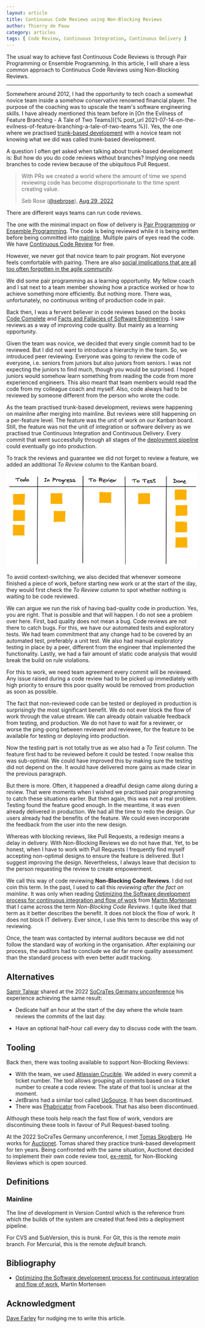 ```yaml
---
layout: article
title: Continuous Code Reviews using Non-Blocking Reviews
author: Thierry de Pauw
category: articles
tags: [ Code Review, Continuous Integration, Continuous Delivery ]
---
```


The usual way to achieve fast Continuous Code Reviews is through Pair Programming or Ensemble Programming. In this article, I will share a less common approach to Continuous Code Reviews using Non-Blocking Reviews.

---

Somewhere around 2012, I had the opportunity to tech coach a somewhat novice team inside a somehow conservative renowned financial player. The purpose of the coaching was to upscale the team's software engineering skills. I have already mentioned this team before in [On the Evilness of Feature Branching - A Tale of Two Teams]({% post_url 2021-07-14-on-the-evilness-of-feature-branching-a-tale-of-two-teams %}). Yes, the one where we practised [trunk-based development](https://trunkbaseddevelopment.com) with a novice team not knowing what we did was called trunk-based development.

A question I often get asked when talking about trunk-based development is: But how do you do code reviews without branches? Implying one needs branches to code review because of the ubiquitous Pull Request.

> With PRs we created a world where the amount of time we spend reviewing code has become disproportionate to the time spent creating value.
>
> Seb Rose ([@sebrose](https://twitter.com/sebrose)), [Aug 29, 2022](https://twitter.com/tdpauw/status/1564280563195953152)

There are different ways teams can run code reviews.

The one with the minimal impact on flow of delivery is [Pair Programming](http://www.extremeprogramming.org/rules/pair.html) or [Ensemble Programming](https://en.wikipedia.org/wiki/Mob_programming). The code is being reviewed while it is being written before being committed into [mainline](#mainline). Multiple pairs of eyes read the code. We have [Continuous Code Review](https://trunkbaseddevelopment.com/continuous-review/) for free.

However, we never got that novice team to pair program. Not everyone feels comfortable with pairing. There are also [social implications that are all too often forgotten in the agile community](https://medium.com/@Romeu/agility-should-pay-attention-to-sociology-b671fd056933).

We did some pair programming as a learning opportunity. My fellow coach and I sat next to a team member showing how a practice worked or how to achieve something more efficiently. But nothing more. There was, unfortunately, no continuous writing of production code in pair.

Back then, I was a fervent believer in code reviews based on the books [Code Complete](https://www.goodreads.com/book/show/4845.Code_Complete) and [Facts and Fallacies of Software Engineering](https://www.goodreads.com/book/show/83792.Facts_and_Fallacies_of_Software_Engineering). I saw reviews as a way of improving code quality. But mainly as a learning opportunity.

Given the team was novice, we decided that every single commit had to be reviewed. But I did not want to introduce a hierarchy in the team. So, we introduced peer reviewing. Everyone was going to review the code of everyone, i.e. seniors from juniors but also juniors from seniors. I was not expecting the juniors to find much, though you would be surprised. I hoped juniors would somehow learn something from reading the code from more experienced engineers. This also meant that team members would read the code from my colleague coach and myself. Also, code always had to be reviewed by someone different from the person who wrote the code.

As the team practised trunk-based development, reviews were happening on mainline after merging into mainline. But reviews were still happening on a per-feature level. The feature was the unit of work on our Kanban board. Still, the feature was not the unit of integration or software delivery as we practised true Continuous Integration and Continuous Delivery. Every commit that went successfully through all stages of the [deployment pipeline](https://continuousdelivery.com/implementing/patterns/) could eventually go into production.

To track the reviews and guarantee we did not forget to review a feature, we added an additional *To Review* column to the Kanban board.

![Kanban board](/images/continuous-code-review-using-non-blocking-reviews-a-case-study/kanban.png)

To avoid context-switching, we also decided that whenever someone finished a piece of work, before starting new work or at the start of the day, they would first check the *To Review* column to spot whether nothing is waiting to be code reviewed.

We can argue we run the risk of having bad-quality code in production. Yes, you are right. That is possible and that will happen. I do not see a problem over here. First, bad quality does not mean a bug. Code reviews are not there to catch bugs. For this, we have our automated tests and exploratory tests. We had team commitment that any change had to be covered by an automated test, preferably a unit test. We also had manual exploratory testing in place by a peer, different from the engineer that implemented the functionality. Lastly, we had a fair amount of static code analysis that would break the build on rule violations.

For this to work, we need team agreement every commit will be reviewed. Any issue raised during a code review had to be picked up immediately with high priority to ensure this poor quality would be removed from production as soon as possible.

The fact that non-reviewed code can be tested or deployed in production is surprisingly the most significant benefit. We do not ever block the flow of work through the value stream. We can already obtain valuable feedback from testing, and production. We do not have to wait for a reviewer, or worse the ping-pong between reviewer and reviewee, for the feature to be available for testing or deploying into production.

Now the testing part is not totally true as we also had a *To Test* column. The feature first had to be reviewed before it could be tested. I now realise this was sub-optimal. We could have improved this by making sure the testing did not depend on the. It would have delivered more gains as made clear in the previous paragraph.

But there is more. Often, it happened a dreadful design came along during a review. That were moments when I wished we practised pair programming to catch these situations earlier. But then again, this was not a real problem. Testing found the feature good enough. In the meantime, it was even already delivered in production. We had all the time to redo the design. Our users already had the benefits of the feature. We could even incorporate the feedback from the user into the new design.

Whereas with blocking reviews, like Pull Requests, a redesign means a delay in delivery. With Non-Blocking Reviews we do not have that. Yet, to be honest, when I have to work with Pull Requests I frequently find myself accepting non-optimal designs to ensure the feature is delivered. But I suggest improving the design. Nevertheless, I always leave that decision to the person requesting the review to create empowerment.

We call this way of code reviewing **Non-Blocking Code Reviews**. I did not coin this term. In the past, I used to call this *reviewing after the fact on mainline*. It was only when reading [Optimizing the Software development process for continuous integration and flow of work](https://itnext.io/optimizing-the-software-development-process-for-continuous-integration-and-flow-of-work-56cf614b3f59) from [Martin Mortensen](https://www.linkedin.com/in/martin-mortensen-sc/) that I came across the term *Non-Blocking Code Reviews*. I quite liked that term as it better describes the benefit. It does not block the flow of work. It does not block IT delivery. Ever since, I use this term to describe this way of reviewing.

Once, the team was contacted by internal auditors because we did not follow the standard way of working in the organisation. After explaining our process, the auditors had to conclude we did far more quality assessment than the standard process with even better audit tracking.

## Alternatives

[Samir Talwar](https://mastodon.social/@samir@functional.computer) shared at the 2022 [SoCraTes Germany unconference](https://socrates-conference.de) his experience achieving the same result:

- Dedicate half an hour at the start of the day where the whole team reviews the commits of the last day.

- Have an optional half-hour call every day to discuss code with the team.

## Tooling

Back then, there was tooling available to support Non-Blocking Reviews:

- With the team, we used [Atlassian Crucible](https://www.atlassian.com/software/crucible). We added in every commit a ticket number. The tool allows grouping all commits based on a ticket number to create a code review. The state of that tool is unclear at the moment.
- JetBrains had a similar tool called [UpSource](https://www.jetbrains.com/upsource/). It has been discontinued.
- There was [Phabricator](https://www.phacility.com/phabricator/) from Facebook. That has also been discontinued.

Although these tools help reach the fast flow of work, vendors are discontinuing these tools in favour of Pull Request-based tooling.

At the 2022 SoCraTes Germany unconference, I met [Tomas Skogberg](https://twitter.com/tskogberg). He works for [Auctionet](https://twitter.com/auctionetdev). Tomas shared they practice trunk-based development for ten years. Being confronted with the same situation, Auctionet decided to implement their own code review tool, [ex-remit](https://github.com/barsoom/ex-remit), for Non-Blocking Reviews which is open sourced.

## Definitions

### Mainline

The line of development in Version Control which is the reference from which the builds of the system are created that feed into a deployment pipeline.

For CVS and SubVersion, this is *trunk*. For Git, this is the remote *main* branch. For Mercurial, this is the remote *default* branch.

## Bibliography

- [Optimizing the Software development process for continuous integration and flow of work](https://itnext.io/optimizing-the-software-development-process-for-continuous-integration-and-flow-of-work-56cf614b3f59), Martin Mortensen

## Acknowledgment

[Dave Farley](https://twitter.com/davefarley77) for nudging me to write this article.
